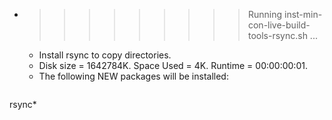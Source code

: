 * >>>>>>>>> Running inst-min-con-live-build-tools-rsync.sh ...
  * Install rsync to copy directories.
  * Disk size = 1642784K. Space Used = 4K. Runtime = 00:00:00:01.
  * The following NEW packages will be installed:
  ```bash
rsync*
  ```
